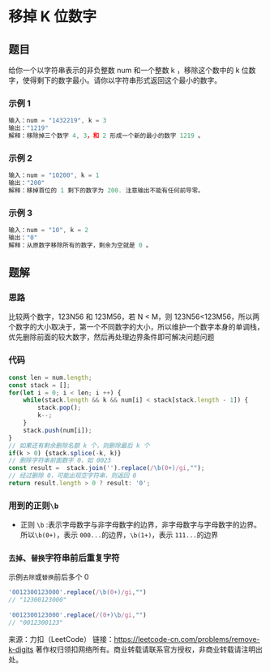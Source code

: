 # 移掉 K 位数字

## 题目

给你一个以字符串表示的非负整数 num 和一个整数 k ，移除这个数中的 k 位数字，使得剩下的数字最小。请你以字符串形式返回这个最小的数字。

### 示例 1

```js
输入：num = "1432219", k = 3
输出："1219"
解释：移除掉三个数字 4, 3，和 2 形成一个新的最小的数字 1219 。
```

### 示例 2

```js
输入：num = "10200", k = 1
输出："200"
解释：移掉首位的 1 剩下的数字为 200. 注意输出不能有任何前导零。
```

### 示例 3

```js
输入：num = "10", k = 2
输出："0"
解释：从原数字移除所有的数字，剩余为空就是 0 。
```

## 题解

### 思路

比较两个数字，123N56 和 123M56，若 N < M，则 123N56<123M56，所以两个数字的大小取决于，第一个不同数字的大小，所以维护一个数字本身的单调栈，优先删除前面的较大数字，然后再处理边界条件即可解决问题问题

### 代码

```js
const len = num.length;
const stack = [];
for(let i = 0; i < len; i ++) {
    while(stack.length && k && num[i] < stack[stack.length - 1]) {
        stack.pop();
        k--;
    }
    stack.push(num[i]);
}
// 如果还有剩余删除名额 k 个，则删除最后 k 个
if(k > 0) {stack.splice(-k, k)}
// 删除字符串前面数字 0，如 0023
const result =  stack.join('').replace(/\b(0+)/gi,"");
// 经过删除 0，可能出现空字符串，则返回 0
return result.length > 0 ? result: '0';
```

### 用到的正则`\b`

* 正则 `\b` :表示字母数字与非字母数字的边界，非字母数字与字母数字的边界。
所以`\b(0+)`，表示 `000...`的边界，`\b(1+)`，表示 `111...`的边界

### `去掉`、`替换`字符串前后重复字符

示例`去除`或`替换`前后多个 0

```js
'0012300123000'.replace(/\b(0+)/gi,"")
// "12300123000"
 
'0012300123000'.replace(/(0+)\b/gi,"")
// "0012300123"
```

来源：力扣（LeetCode）
链接：https://leetcode-cn.com/problems/remove-k-digits
著作权归领扣网络所有。商业转载请联系官方授权，非商业转载请注明出处。